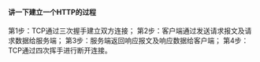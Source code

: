 #### 讲一下建立一个HTTP的过程

第1步：TCP通过三次握手建立双方连接；
第2步：客户端通过发送请求报文及请求数据给服务端；
第3步：服务端返回响应报文及响应数据给客户端；
第4步：TCP通过四次挥手进行断开连接。